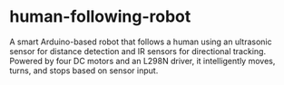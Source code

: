 # human-following-robot
A smart Arduino-based robot that follows a human using an ultrasonic sensor for distance detection and IR sensors for directional tracking. Powered by four DC motors and an L298N driver, it intelligently moves, turns, and stops based on sensor input.
